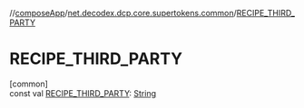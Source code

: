 //[composeApp](../../index.md)/[net.decodex.dcp.core.supertokens.common](index.md)/[RECIPE_THIRD_PARTY](-r-e-c-i-p-e_-t-h-i-r-d_-p-a-r-t-y.md)

# RECIPE_THIRD_PARTY

[common]\
const val [RECIPE_THIRD_PARTY](-r-e-c-i-p-e_-t-h-i-r-d_-p-a-r-t-y.md): [String](https://kotlinlang.org/api/latest/jvm/stdlib/kotlin/-string/index.html)
